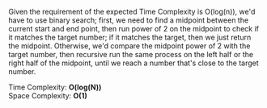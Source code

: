 Given the requirement of the expected Time Complexity is O(log(n)), we'd have to use binary search; first, we need to find a midpoint between the current start and end point, 
then run power of 2 on the midpoint to check if it matches the target number; if it matches the target, then we just return the midpoint. 
Otherwise, we'd compare the midpoint power of 2 with the target number, then recursive run the same process on the left half or the right half of the midpoint, 
until we reach a number that's close to the target number. 

Time Complexity: <b>O(log(N))</b> <br>
Space Complexity: <b>O(1)</b>
